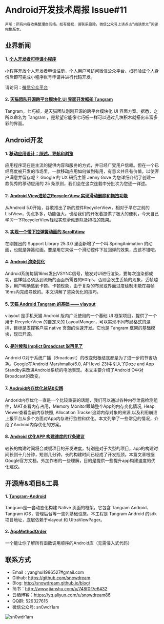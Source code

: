 # Android开发技术周报 Issue#11

    声明：所有内容收集整理自网络。如有侵权，请联系删除。微信公众号上请点击“阅读原文”阅读完整版本。
    
## 业界新闻
#### 1. [个人开发者可申请小程序](https://mp.weixin.qq.com/cgi-bin/announce?action=getannouncement&key=1490627746&version=1&lang=zh_CN)
小程序开放个人开发者申请注册，个人用户可访问微信公众平台，扫码验证个人身份后即可完成小程序帐号申请并进行代码开发。

请访问：[微信公众平台](https://mp.weixin.qq.com/cgi-bin/registermidpage?action=index&lang=zh_CN)
  
#### 2. [天猫团队开源跨平台模块化 UI 界面开发框架 Tangram](https://www.oschina.net/news/83432/alibaba-opensource-tangram)
Tangram，七巧板，是天猫团队刚刚开源的跨平台模块化 UI 界面方案。据悉，之所以命名为 Tangram ，是希望它能像七巧板一样可以通过几块积木就搭出丰富多彩的界面。
  
## Android开发
#### 1. [移动应用设计：综述、导航和浏览](http://t.cn/R60XeGw)
应用程序现在是主流的提供内容和服务的方式，并已经广受用户信赖。但在一个已经高度被开发的市场里，一款移动应用如何做到有用，有意义并且有价值，以使客户满意并留存呢？ Google 的 UX 研究主管 Jenny Gove 为您详细介绍了创建一款优秀的移动应用的 25 条原则，我们会在这次连载中分批次为您逐一详述。

#### 2. [Android View进阶之RecyclerView 实现滑动删除和拖拽功能](http://t.cn/R60aGB3)
从Android 5.0开始，谷歌推出了新的控件RecyclerView，相对于早它之前的ListView，优点多多，功能强大，也给我们的开发着提供了极大的便利，今天自己学习一下RecyclerView轻松实现滑动删除及拖拽的效果。

#### 3. [实现一个带下拉弹簧动画的 ScrollView](http://www.jianshu.com/p/ce6497cada9c)
在刚推出的 Support Library 25.3.0 里面新增了一个叫 SpringAnimation 的动画，也就是弹簧动画。要是用它来做一个滑动控件下拉回弹的效果，应该不错吧。

#### 4. [Android 渲染优化](http://wuxiaolong.me/2017/03/26/Rendering/?hmsr=toutiao.io&utm_medium=toutiao.io&utm_source=toutiao.io)
Android系统每隔16ms发出VSYNC信号，触发对UI进行渲染，要每次渲染都成功，这样就必须达到流畅的画面所需要的60fps，否则会发生丢帧的现象，丢帧越多，用户明确感到卡顿。卡顿现象，由于复杂的布局或界面过度绘制未能在每帧16ms内完成导致的。本文讲解了渲染优化的技巧。

#### 5. [天猫 Android Tangram 的基础 —— vlayout](https://mp.weixin.qq.com/s?__biz=MzAxNjI3MDkzOQ==&mid=2654472702&idx=1&sn=a21256387cc06b2a1833589f71e9b54a)
vlayout 是手机天猫 Android 版内广泛使用的一个基础 UI 框架项目，提供了一个用于 RecyclerView 的自定义的 LayoutManger，可以实现不同布局格式的混排，目标是支撑客户端 native 页面的快速开发。它也是 Tangram 框架的基础模块，现已开源。

#### 6. [是时候和 Implict Broadcast 说再见了](https://zhuanlan.zhihu.com/p/26029881?hmsr=toutiao.io&utm_medium=toutiao.io&utm_source=toutiao.io)
Android O对于系统广播（Broadcast）的改变归根结底都是为了进一步的节省功耗。Google在Android Marshmallo(6.0, API level 23)中引入了Doze and App Standby来改进Android系统的电池表现。本文主要介绍了Android O中对Broadcast的改变。

#### 7. [Android内存优化总结&实践](https://mp.weixin.qq.com/s/2MsEAR9pQfMr1Sfs7cPdWQ)
Andorid内存优化一直是一个比较重要的话题，我们可以通过各种内存泄露检测组件，MAT查看内存占用，Memory Monitor跟踪整个App的内存变化情况, Heap Viewer查看当前内存快照, Allocation Tracker追踪内存对象的来源,以及利用崩溃上报平台从多个方面对App内存进行监控和优化。本文列举了一些常见的情况，介绍了Android内存优化的方案。

#### 8. [Android 优化APP 构建速度的17条建议](http://www.jianshu.com/p/a1cc8f2e0877?hmsr=toutiao.io&utm_medium=toutiao.io&utm_source=toutiao.io)
较长的构建时间将会减缓项目的开发进度，特别是对于大型的项目，app的构建时间长则十几分钟，短则几分钟，长的构建时间已经成了开发瓶颈，本篇文章根据Google官方文档，外加作者的一些理解，目的是提供一些提升app构建速度的优化建议。

## 开源库&项目&工具
#### 1. [Tangram-Android](https://github.com/alibaba/Tangram-Android/blob/master/README-ch.md)
Tangram是一套动态化构建 Native 页面的框架，它包含 Tangram Android、Tangram iOS，管理后台等一些列基础设施。本工程是 Tangram Android 的sdk 项目地址，底层依赖于vlayout 和 UltraViewPager。

#### 2. [AppMethodOrder](https://github.com/zjw-swun/AppMethodOrder)
一个能让你了解所有函数调用顺序的Android库（无需侵入式代码）

## 联系方式
* Email：yanghui1986527#gmail.com
* Github: https://github.com/snowdream
* Blog: http://snowdream.github.io/blog/
* 简书：http://www.jianshu.com/u/748f0f7e6432
* 云栖博客：https://yq.aliyun.com/u/snowdream86 
* QQ群: 529327615     
* 微信公众号:  sn0wdr1am    

![sn0wdr1am](https://static.dingtalk.com/media/lADOmAwFCs0BAs0BAg_258_258.jpg)
